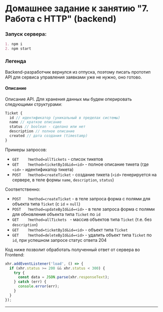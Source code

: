 # Домашнее задание к занятию "7. Работа с HTTP" (backend)

### Запуск сервера:

```md
1. npm i
2. npm start
```

### Легенда

Backend-разработчик вернулся из отпуска, поэтому писать прототип API для сервиса управления заявками уже не нужно, оно готово.

#### Описание

Описание API. Для хранения данных мы будем оперировать следующими структурами:
```javascript
Ticket {
  id // идентификатор (уникальный в пределах системы)
  name // краткое описание
  status // boolean - сделано или нет
  description // полное описание
  created // дата создания (timestamp)
}
```

Примеры запросов:
* `GET    ?method=allTickets` - список тикетов
* `GET    ?method=ticketById&id=<id>` - полное описание тикета (где `<id>` - идентификатор тикета)
* `POST   ?method=createTicket` - создание тикета (`<id>` генерируется на сервере, в теле формы `name`, `description`, `status`)

Соответственно:
* `POST   ?method=createTicket` - в теле запроса форма с полями для объекта типа `Ticket` (с `id` = `null`)
* `POST   ?method=updateById&id=<id>` - в теле запроса форма с полями для обновления объекта типа `Ticket` по `id`
* `GET    ?method=allTickets ` - массив объектов типа `Ticket` (т.е. без `description`)
* `GET    ?method=ticketById&id=<id>` - объект типа `Ticket`
* `GET    ?method=deleteById&id=<id>` - удалить объект типа `Ticket` по `id`, при успешном запросе статус ответа 204

Код ниже позволит обработать полученный ответ от сервера во Frontend:
```js
xhr.addEventListener('load', () => {
  if (xhr.status >= 200 && xhr.status < 300) {
    try {
      const data = JSON.parse(xhr.responseText);
    } catch (err) {
      console.error(err);
    }
  }
});
```

---